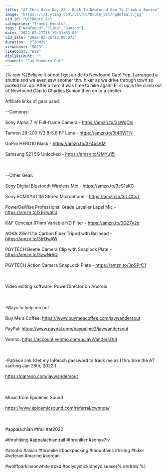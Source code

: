 ```yaml
---
title: "AT Thru Hike Day 23 - Back To Newfound Gap To Climb a Bunion"
image: "https:\/\/i.ytimg.com\/vi\/UCYD8ptG_Bc\/hqdefault.jpg"
vid_id: "UCYD8ptG_Bc"
categories: "Travel-Events"
tags: ["Newfound","Climb","Bunion"]
date: "2022-02-27T16:19:31+03:00"
vid_date: "2022-02-26T22:00:07Z"
duration: "PT20M3S"
viewcount: "5023"
likeCount: "618"
dislikeCount: ""
channel: "Jay Wanders Out"
---
```

{% raw %}Believe it or not I got a ride to Newfound Gap!  Yep, I arranged a shuttle and we even saw another thru hiker as we drive through town so picked him up.  After a zero it was time to hike again!  First up is the climb out of Newfound Gap to Charlies Bunion then on to a shelter.<br /><br />Affiliate links of gear used:<br /><br />--Cameras:<br /><br />Sony Alpha 7 IV Full-frame Camera - <a rel="nofollow" target="blank" href="https://amzn.to/3sWgChj">https://amzn.to/3sWgChj</a><br /><br />Tamron 28-200 F/2.8-5.6 FF Lens - <a rel="nofollow" target="blank" href="https://amzn.to/3t4RWTN">https://amzn.to/3t4RWTN</a><br /><br />GoPro HERO10 Black - <a rel="nofollow" target="blank" href="https://amzn.to/3F4usAM">https://amzn.to/3F4usAM</a><br /><br />Samsung S21 5G Unlocked - <a rel="nofollow" target="blank" href="https://amzn.to/2MYu15j">https://amzn.to/2MYu15j</a><br /><br /><br /><br />--Other Gear:<br /><br />Sony Digital Bluetooth Wireless Mic - <a rel="nofollow" target="blank" href="https://amzn.to/3eS1aKG">https://amzn.to/3eS1aKG</a><br /><br />Sony ECMXYST1M Stereo Microphone - <a rel="nofollow" target="blank" href="https://amzn.to/3rLCCsT">https://amzn.to/3rLCCsT</a><br /><br />PowerDeWise Professional Grade Lavalier Lapel Mic - <a rel="nofollow" target="blank" href="https://amzn.to/2EEwqLd">https://amzn.to/2EEwqLd</a><br /><br />K&amp;F Concept 67mm Variable ND Filter - <a rel="nofollow" target="blank" href="https://amzn.to/3G27v2q">https://amzn.to/3G27v2q</a><br /><br />AOKA 28in/1.1lb Carbon Fiber Tripod with Ballhead - <a rel="nofollow" target="blank" href="https://amzn.to/3trUwAW">https://amzn.to/3trUwAW</a><br /><br />PGYTECH Beetle Camera Clip with Snaplock Plate - <a rel="nofollow" target="blank" href="https://amzn.to/3zwNr5Q">https://amzn.to/3zwNr5Q</a><br /><br />PGYTECH Action Camera SnapLock Plate - <a rel="nofollow" target="blank" href="https://amzn.to/3pSPrC1">https://amzn.to/3pSPrC1</a><br /><br /><br /><br />Video editing software:  PowerDirector on Android<br /><br /><br /><br />-Ways to help me out<br /><br />Buy Me a Coffee:  <a rel="nofollow" target="blank" href="https://www.buymeacoffee.com/jaywandersout">https://www.buymeacoffee.com/jaywandersout</a><br /><br />PayPal:  <a rel="nofollow" target="blank" href="https://www.paypal.com/paypalme2/jaywandersout">https://www.paypal.com/paypalme2/jaywandersout</a><br /><br />Venmo: <a rel="nofollow" target="blank" href="https://account.venmo.com/u/JayWandersOut">https://account.venmo.com/u/JayWandersOut</a><br /><br /><br /><br />-Patreon link (Get my InReach password to track me as I thru hike the AT starting Jan 28th, 2022!)<br /><br /><a rel="nofollow" target="blank" href="https://patreon.com/jaywandersout">https://patreon.com/jaywandersout</a><br /><br /><br /><br />Music from Epidemic Sound<br /><br /><a rel="nofollow" target="blank" href="https://www.epidemicsound.com/referral/cwnnqa/">https://www.epidemicsound.com/referral/cwnnqa/</a><br /><br /><br /><br />#appalachian #trail #at2022<br /><br />#thruhiking #appalachiantrail #thruhiker  #sonya7iv <br /><br />#atnobo #asian #thruhike #backpacking #mountains #hiking #hiker #veteran #marine #korean<br /><br />#wolffparkinsonwhite #pkd #polycystickidneydisease{% endraw %}
